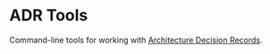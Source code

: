 ADR Tools
=========

Command-line tools for working with [Architecture Decision Records](http://thinkrelevance.com/blog/2011/11/15/documenting-architecture-decisions).
